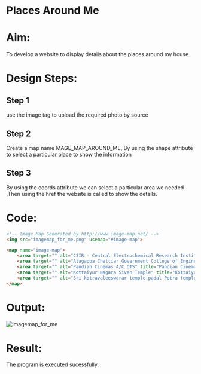 # Places Around Me
# Aim:
To develop a website to display details about the places around my house.

# Design Steps:
## Step 1
use the image tag to upload the required photo by source
## Step 2
Create a map name MAGE_MAP_AROUND_ME, By using the shape attribute to select a particular place to show the information
## Step 3
By using the coords attribute we can select a particular area we needed ,Then using the href the website is called to show the details.

# Code:
```html
<!-- Image Map Generated by http://www.image-map.net/ -->
<img src="imagemap_for_me.png" usemap="#image-map">

<map name="image-map">
    <area target="" alt="CSIR - Central Electrochemical Research Institute (CECRI)" title="CSIR - Central Electrochemical Research Institute (CECRI)" href="https://www.google.com/maps/place/CSIR+-+Central+Electrochemical+Research+Institute+(CECRI)/@10.1014186,78.784597,6741m/data=!3m1!1e3!4m14!1m7!3m6!1s0x3b006714544a9e27:0x83b862c507dd4f8c!2sDice%26Dine!8m2!3d10.1013765!4d78.7927971!16s%2Fg%2F11sq3f_hhc!3m5!1s0x3b00679beda5b429:0xbd3d9bebe605ee96!8m2!3d10.0841403!4d78.8000333!16zL20vMGNmOXk4?entry=ttu" coords="1179,783,1205,824" shape="rect">
    <area target="" alt="Alagappa Chettiar Government College of Engineering &amp; Technology." title="Alagappa Chettiar Government College of Engineering &amp; Technology." href="https://www.google.com/maps/place/Alagappa+Chettiar+Government+College+of+Engineering+%26+Technology./@10.1014186,78.784597,6741m/data=!3m1!1e3!4m14!1m7!3m6!1s0x3b006714544a9e27:0x83b862c507dd4f8c!2sDice%26Dine!8m2!3d10.1013765!4d78.7927971!16s%2Fg%2F11sq3f_hhc!3m5!1s0x3b0067a028f8a8f9:0x9c2484c6df0fb26!8m2!3d10.090038!4d78.794712!16zL20vMDQydF9y?entry=ttu" coords="1094,695,1132,732" shape="rect">
    <area target="" alt="Pandian Cinemas A/C DTS" title="Pandian Cinemas A/C DTS" href="https://www.google.com/maps/place/Pandian+Cinemas+A%2FC+DTS/@10.0947741,78.7778481,6741m/data=!3m1!1e3!4m14!1m7!3m6!1s0x3b006714544a9e27:0x83b862c507dd4f8c!2sDice%26Dine!8m2!3d10.1013765!4d78.7927971!16s%2Fg%2F11sq3f_hhc!3m5!1s0x3b006758dda3836d:0x2b42cc0159ac42d8!8m2!3d10.0760807!4d78.7752523!16s%2Fg%2F1tgd9v6r?entry=ttu" coords="800,924,835,949" shape="rect">
    <area target="" alt="Kottaiyur Nagara Sivan Temple" title="Kottaiyur Nagara Sivan Temple" href="https://www.google.com/maps/place/Kottaiyur+Nagara+Sivan+Temple/@10.1022292,78.769089,6313m/data=!3m1!1e3!4m14!1m7!3m6!1s0x3b006714544a9e27:0x83b862c507dd4f8c!2sDice%26Dine!8m2!3d10.1013765!4d78.7927971!16s%2Fg%2F11sq3f_hhc!3m5!1s0x3b0067ab5990922d:0xec3aad54adaffe4e!8m2!3d10.1119124!4d78.7984269!16s%2Fg%2F1tcyvvx7?entry=ttu" coords="1152,353,1186,400" shape="rect">
    <area target="" alt="Sri kotravaleeswarar temple,padal Petra temple" title="Sri kotravaleeswarar temple,padal Petra temple" href="https://www.google.com/maps/place/Sri+kotravaleeswarar+temple,padal+Petra+temple,+%E0%AE%B8%E0%AF%8D%E0%AE%B0%E0%AF%80+%E0%AE%95%E0%AF%8A%E0%AE%B1%E0%AF%8D%E0%AE%B1%E0%AE%BE%E0%AE%B5%E0%AE%B2%E0%AF%80%E0%AE%B8%E0%AF%8D%E0%AE%B5%E0%AE%B0%E0%AE%B0%E0%AF%8D+%E0%AE%A4%E0%AE%BF%E0%AE%B0%E0%AF%81%E0%AE%95%E0%AF%8D%E0%AE%95%E0%AF%8B%E0%AE%AF%E0%AE%BF%E0%AE%B2%E0%AF%8D,%E0%AE%AA%E0%AE%BE%E0%AE%9F%E0%AE%B2%E0%AF%8D+%E0%AE%AA%E0%AF%86%E0%AE%B1%E0%AF%8D%E0%AE%B1+%E0%AE%A4%E0%AE%BF%E0%AE%B0%E0%AF%81%E0%AE%95%E0%AF%8D%E0%AE%95%E0%AF%8B%E0%AE%AF%E0%AE%BF%E0%AE%B2%E0%AF%8D/@10.0809962,78.7413729,697m/data=!3m1!1e3!4m14!1m7!3m6!1s0x3b006714544a9e27:0x83b862c507dd4f8c!2sDice%26Dine!8m2!3d10.1013765!4d78.7927971!16s%2Fg%2F11sq3f_hhc!3m5!1s0x3b006112049586a7:0xcedc2481ab9223bf!8m2!3d10.0824571!4d78.7455733!16s%2Fg%2F11q2xyqdl9?entry=ttu" coords="342,875,381,900" shape="rect">
</map>
```
# Output:
![imagemap_for_me](https://github.com/Rsriram13/Ex-04-webTech_imagemap/assets/145742823/486622ff-58fe-4741-b576-cb10b82ffa9d)

# Result:
The program is executed sucessfully.
